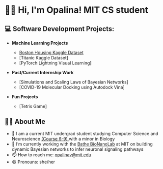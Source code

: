 <h1> 🙋‍♀️ Hi, I'm Opalina! MIT CS student

<h2> 💻 Software Development Projects:</h2>

- <b>Machine Learning Projects</b>
    - [Boston Housing Kaggle Dataset](https://github.com/opalinav/Boston-Housing-Kaggle)
    - [Titanic Kaggle Dataset] 
    - [PyTorch Lightning Visual Learning]
  
- <b>Past/Current Internship Work</b>
  - [Simulations and Scaling Laws of Bayesian Networks]
  - [COVID-19 Molecular Docking using Autodock Vina]
    
  
- <b>Fun Projects</b>
  - [Tetris Game] 
  
  
<h2> 👩‍💻 About Me</h2>


- 🌱 I am a current MIT undergrad student studying Computer Science and Neuroscience [ (Course 6-9) ](http://catalog.mit.edu/degree-charts/computation-cognition-6-9/) with a minor in Biology
- 🔭 I’m currently working with the [Bathe BioNanoLab](http://bathebionano.org/bathe-bionanolab-research/) at MIT on building dynamic Bayesian networks to infer neuronal signaling pathways
- 📫 How to reach me: opalinav@mit.edu
- 😄 Pronouns: she/her





